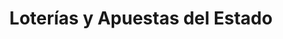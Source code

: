 ---
title: "Loterías y Apuestas del Estado"
url: /ferrol/loterias-y-apuestas-del-estado/
shop: Lotterie
---